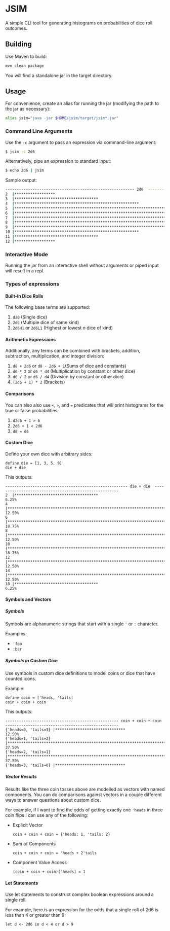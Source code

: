 # JSIM

A simple CLI tool for generating histograms on probabilities of dice roll outcomes.

## Building

Use Maven to build:

```bash
mvn clean package
```

You will find a standalone jar in the target directory.

## Usage

For convenience, create an alias for running the jar (modifying the path to the jar as necessary):

```bash
alias jsim="java -jar $HOME/jsim/target/jsim*.jar"
```

### Command Line Arguments

Use the `-c` argument to pass an expression via command-line argument:
```bash
$ jsim -c 2d6
```

Alternatively, pipe an expression to standard input:
```bash
$ echo 2d6 | jsim
```

Sample output:
```bash
--------------------------------------------------------- 2d6  ---------------------------------------------------------
2  |******************                                                                                                  2.78%
3  |*************************************                                                                               5.56%
4  |*******************************************************                                                             8.33%
5  |**************************************************************************                                          11.11%
6  |********************************************************************************************                        13.89%
7  |***************************************************************************************************************     16.67%
8  |********************************************************************************************                        13.89%
9  |**************************************************************************                                          11.11%
10 |*******************************************************                                                             8.33%
11 |*************************************                                                                               5.56%
12 |******************                                                                                                  2.78%
```

### Interactive Mode

Running the jar from an interactive shell without arguments or piped input will result in a repl.

### Types of expressions

#### Built-in Dice Rolls
The following base terms are supported:

1. `d20` (Single dice)
2. `2d6` (Multiple dice of same kind)
3. `2d6H1` or `2d6L1` (Highest or lowest *n* dice of kind)

#### Arithmetic Expressions
Additionally, any terms can be combined with brackets, addition, subtraction, multiplication, and integer division:
1. `d8 + 2d6` or `d8 - 2d6 + 1`(Sums of dice and constants)
2. `d6 * 2` or `d6 * d4` (Multiplication by constant or other dice)
3. `d6 / 2` or `d6 / d4` (Division by constant or other dice)
4. `(2d6 + 1) * 2` (Brackets)

#### Comparisons
You can also also use `<`, `>`, and `=` predicates that will print histograms for the true or false probabilities:
1. `d2d6 + 1 > 6`
2. `2d6 + 1 < 2d6`
3. `d8 = d6`

#### Custom Dice
Define your own dice with arbitrary sides:
```
define die = [1, 3, 5, 9]
die + die
```

This outputs:
```
------------------------------------------------------ die + die  ------------------------------------------------------
2  |*************************************                                                                               6.25%
4  |**************************************************************************                                          12.50%
6  |***************************************************************************************************************     18.75%
8  |**************************************************************************                                          12.50%
10 |***************************************************************************************************************     18.75%
12 |**************************************************************************                                          12.50%
14 |**************************************************************************                                          12.50%
18 |*************************************                                                                               6.25%
```

#### Symbols and Vectors

##### Symbols
Symbols are alphanumeric strings that start with a single `'` or `:` character.

Examples:
* `'foo`
* `:bar`

##### Symbols in Custom Dice
Use symbols in custom dice definitions to model coins or dice that have counted icons.

Example:
```
define coin = ['heads, 'tails]
coin + coin + coin
```

This outputs:
```
-------------------------------------------------- coin + coin + coin --------------------------------------------------
{'heads=0, 'tails=3} |*******************************                                                                   12.50%
{'heads=1, 'tails=2} |*********************************************************************************************     37.50%
{'heads=2, 'tails=1} |*********************************************************************************************     37.50%
{'heads=3, 'tails=0} |*******************************  
```

##### Vector Results
Results like the three coin tosses above are modelled as vectors with named components. You can do comparisons
against vectors in a couple different ways to answer questions about custom dice.

For example, if I want to find the odds of getting exactly one `'heads` in three coin flips I can use any of the following:

* Explicit Vector
    ```
    coin + coin + coin = {'heads: 1, 'tails: 2}
    ```
* Sum of Components
    ```
    coin + coin + coin = 'heads + 2'tails
    ```
* Component Value Access
    ```
    (coin + coin + coin)['heads] = 1
    ```

#### Let Statements

Use let statements to construct complex boolean expressions around a single roll.

For example, here is an expression for the odds that a single roll of 2d6 is less than 4 or greater than 9:

```
let d <- 2d6 in d < 4 or d > 9
```